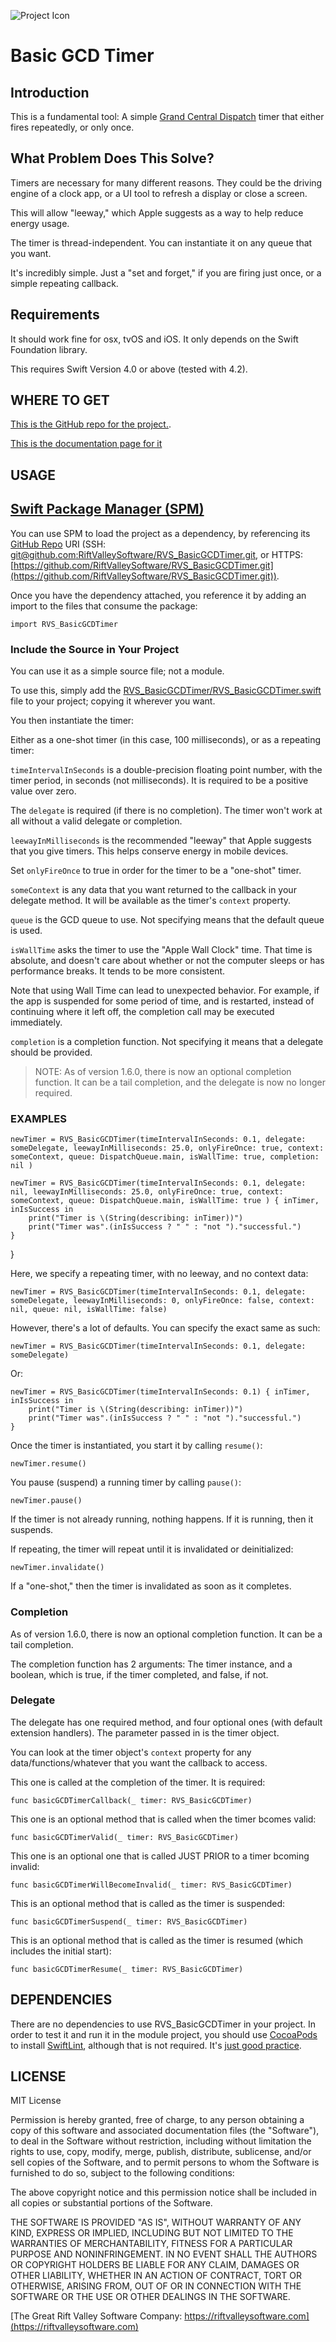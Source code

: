 ![Project Icon](icon.png)

# Basic GCD Timer

## Introduction

This is a fundamental tool: A simple [Grand Central Dispatch](https://developer.apple.com/documentation/dispatch) timer that either fires repeatedly, or only once.

## What Problem Does This Solve?

Timers are necessary for many different reasons. They could be the driving engine of a clock app, or a UI tool to refresh a display or close a screen.

This will allow "leeway," which Apple suggests as a way to help reduce energy usage.

The timer is thread-independent. You can instantiate it on any queue that you want.

It's incredibly simple. Just a "set and forget," if you are firing just once, or a simple repeating callback.

## Requirements

It should work fine for osx, tvOS and iOS. It only depends on the Swift Foundation library.

This requires Swift Version 4.0 or above (tested with 4.2).

## WHERE TO GET

[This is the GitHub repo for the project.](https://github.com/RiftValleySoftware/RVS_BasicGCDTimer).

[This is the documentation page for it](https://riftvalleysoftware.com/work/open-source-projects/#RVS_BasicGCDTimer)

## USAGE

[Swift Package Manager (SPM)](https://swift.org/package-manager/)
-

You can use SPM to load the project as a dependency, by referencing its [GitHub Repo](https://github.com/RiftValleySoftware/RVS_BasicGCDTimer/) URI (SSH: [git@github.com:RiftValleySoftware/RVS_BasicGCDTimer.git](git@github.com:RiftValleySoftware/RVS_BasicGCDTimer.git), or HTTPS: [https://github.com/RiftValleySoftware/RVS_BasicGCDTimer.git](https://github.com/RiftValleySoftware/RVS_BasicGCDTimer.git)).

Once you have the dependency attached, you reference it by adding an import to the files that consume the package:
    
    import RVS_BasicGCDTimer

### Include the Source in Your Project

You can use it as a simple source file; not a module.

To use this, simply add the [RVS_BasicGCDTimer/RVS_BasicGCDTimer.swift](https://github.com/RiftValleySoftware/RVS_BasicGCDTimer/blob/master/RVS_BasicGCDTimer/RVS_BasicGCDTimer.swift) file to your project; copying it wherever you want.

You then instantiate the timer:

Either as a one-shot timer (in this case, 100 milliseconds), or as a repeating timer:

`timeIntervalInSeconds` is a double-precision floating point number, with the timer period, in seconds (not milliseconds). It is required to be a positive value over zero.

The `delegate` is required (if there is no completion). The timer won't work at all without a valid delegate or completion.

`leewayInMilliseconds` is the recommended "leeway" that Apple suggests that you give timers. This helps conserve energy in mobile devices.

Set `onlyFireOnce` to true in order for the timer to be a "one-shot" timer.

`someContext` is any data that you want returned to the callback in your delegate method. It will be available as the timer's `context` property.

`queue` is the GCD queue to use. Not specifying means that the default queue is used.

`isWallTime` asks the timer to use the "Apple Wall Clock" time. That time is absolute, and doesn't care about whether or not the computer sleeps or has performance breaks. It tends to be more consistent.

Note that using Wall Time can lead to unexpected behavior. For example, if the app is suspended for some period of time, and is restarted, instead of continuing where it left off, the completion call may be executed immediately.

`completion` is a completion function. Not specifying it means that a delegate should be provided.

> NOTE: As of version 1.6.0, there is now an optional completion function. It can be a tail completion, and the delegate is now no longer required.

### EXAMPLES

    newTimer = RVS_BasicGCDTimer(timeIntervalInSeconds: 0.1, delegate: someDelegate, leewayInMilliseconds: 25.0, onlyFireOnce: true, context: someContext, queue: DispatchQueue.main, isWallTime: true, completion: nil )

    newTimer = RVS_BasicGCDTimer(timeIntervalInSeconds: 0.1, delegate: nil, leewayInMilliseconds: 25.0, onlyFireOnce: true, context: someContext, queue: DispatchQueue.main, isWallTime: true ) { inTimer, inIsSuccess in
        print("Timer is \(String(describing: inTimer))")
        print("Timer was".(inIsSuccess ? " " : "not ")."successful.")
    }
}

Here, we specify a repeating timer, with no leeway, and no context data:

    newTimer = RVS_BasicGCDTimer(timeIntervalInSeconds: 0.1, delegate: someDelegate, leewayInMilliseconds: 0, onlyFireOnce: false, context: nil, queue: nil, isWallTime: false)

However, there's a lot of defaults. You can specify the exact same as such:

    newTimer = RVS_BasicGCDTimer(timeIntervalInSeconds: 0.1, delegate: someDelegate)

Or:

    newTimer = RVS_BasicGCDTimer(timeIntervalInSeconds: 0.1) { inTimer, inIsSuccess in
        print("Timer is \(String(describing: inTimer))")
        print("Timer was".(inIsSuccess ? " " : "not ")."successful.")
    }

Once the timer is instantiated, you start it by calling `resume()`:

    newTimer.resume()

You pause (suspend) a running timer by calling `pause()`:

    newTimer.pause()

If the timer is not already running, nothing happens. If it is running, then it suspends.

If repeating, the timer will repeat until it is invalidated or deinitialized:

    newTimer.invalidate()

If a "one-shot," then the timer is invalidated as soon as it completes.

### Completion

As of version 1.6.0, there is now an optional completion function. It can be a tail completion.

The completion function has 2 arguments: The timer instance, and a boolean, which is true, if the timer completed, and false, if not.

### Delegate

The delegate has one required method, and four optional ones (with default extension handlers). The parameter passed in is the timer object.

You can look at the timer object's `context` property for any data/functions/whatever that you want the callback to access.

This one is called at the completion of the timer. It is required:

    func basicGCDTimerCallback(_ timer: RVS_BasicGCDTimer)

This one is an optional method that is called when the timer bcomes valid:

    func basicGCDTimerValid(_ timer: RVS_BasicGCDTimer)

This one is an optional one that is called JUST PRIOR to a timer bcoming invalid:

    func basicGCDTimerWillBecomeInvalid(_ timer: RVS_BasicGCDTimer)

This is an optional method that is called as the timer is suspended:

    func basicGCDTimerSuspend(_ timer: RVS_BasicGCDTimer)

This is an optional method that is called as the timer is resumed (which includes the initial start):

    func basicGCDTimerResume(_ timer: RVS_BasicGCDTimer)

## DEPENDENCIES

There are no dependencies to use RVS_BasicGCDTimer in your project. In order to test it and run it in the module project, you should use [CocoaPods](https://cocoapods.org) to install [SwiftLint](https://cocoapods.org/pods/SwiftLint), although that is not required. It's [just good practice](https://littlegreenviper.com/series/swiftwater/swiftlint/).

## LICENSE

MIT License

Permission is hereby granted, free of charge, to any person obtaining a copy of this software and associated documentation
files (the "Software"), to deal in the Software without restriction, including without limitation the rights to use, copy,
modify, merge, publish, distribute, sublicense, and/or sell copies of the Software, and to permit persons to whom the
Software is furnished to do so, subject to the following conditions:

The above copyright notice and this permission notice shall be included in all copies or substantial portions of the Software.

THE SOFTWARE IS PROVIDED "AS IS", WITHOUT WARRANTY OF ANY KIND, EXPRESS OR IMPLIED, INCLUDING BUT NOT LIMITED TO THE WARRANTIES
OF MERCHANTABILITY, FITNESS FOR A PARTICULAR PURPOSE AND NONINFRINGEMENT.
IN NO EVENT SHALL THE AUTHORS OR COPYRIGHT HOLDERS BE LIABLE FOR ANY CLAIM, DAMAGES OR OTHER LIABILITY, WHETHER IN AN ACTION OF
CONTRACT, TORT OR OTHERWISE, ARISING FROM, OUT OF OR IN CONNECTION WITH THE SOFTWARE OR THE USE OR OTHER DEALINGS IN THE SOFTWARE.


[The Great Rift Valley Software Company: https://riftvalleysoftware.com](https://riftvalleysoftware.com)

